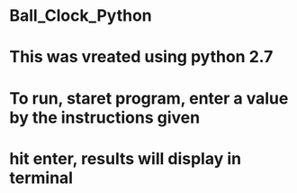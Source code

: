 # Ball_Clock_Python
# This was vreated using python 2.7
# To run, staret program, enter a value by the instructions given
# hit enter, results will display in terminal
